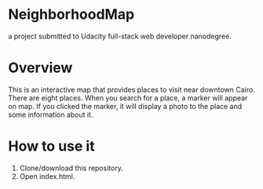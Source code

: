 # NeighborhoodMap
a project submitted to Udacity full-stack web developer nanodegree.

# Overview
This is an interactive map that provides places to visit near downtown Cairo. There are eight places. When you search for a place, a marker will appear on map. If you clicked the marker, it will display a photo to the place and some information about it.

# How to use it
1. Clone/download this repository.
2. Open index.html.

